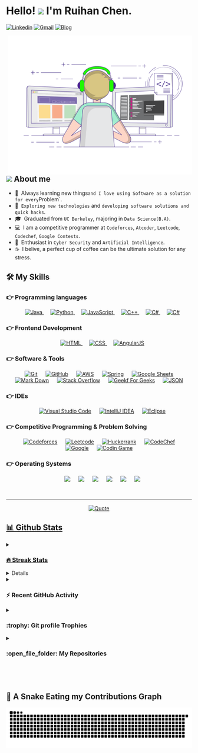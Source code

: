 # Hello! <img src="https://raw.githubusercontent.com/MartinHeinz/MartinHeinz/master/wave.gif" width="30px"> I'm Ruihan Chen.
[![Linkedin](https://img.shields.io/badge/-ruihanchen-blue?style=flat&logo=Linkedin&logoColor=white)](https://www.linkedin.com/in/ruihanchen/)
[![Gmail](https://img.shields.io/badge/-ruihanchen@berkeley.edu-c14438?style=flat&logo=Gmail&logoColor=white)](mailto:ruihanchen@berkeley.edu)
[![Blog](https://img.shields.io/badge/-https://github.com/ruihanchen-black?style=flat&labelColor=black&logo=github&logoColor=white)](https://github.com/ruihanchen)

<img align="right" alt="GIF" src="https://raw.githubusercontent.com/devSouvik/devSouvik/master/gif3.gif" width="500"/>

## <img src = "https://user-images.githubusercontent.com/63050133/156777293-72a6e681-2582-4a9d-ad92-09d1181d47c7.gif" width = 50px>  About me

<!-- <img align="right" src="https://user-images.githubusercontent.com/63050133/156676671-d5b2e362-97d4-4404-9447-dd71ddfea82f.gif" width = 250px/> -->

- 🔭 &nbsp;Always learning new things` and I love using Software as a solution for every `Problem`.
- 🤔 &nbsp;`Exploring new technologies` and `developing software solutions and quick hacks`.
- 🎓 &nbsp;Graduated from `UC Berkeley`, majoring in `Data Science(B.A)`.
- 💻 &nbsp;I am a competitive programmer at `Codeforces`, `Atcoder`, `Leetcode`, `Codechef`, `Google Contests`.
- 🌱 &nbsp;Enthusiast in `Cyber Security` and `Artificial Intelligence`.
- ☕ &nbsp;I belive, a perfect cup of coffee can be the ultimate solution for any stress. 

## 🛠️ My Skills

### 👉 Programming languages

<p align="center"> 
  &emsp;
  <a href="https://www.java.com" target="_blank"> 
    <img alt="Java" src="https://img.shields.io/badge/Java-%23007396.svg?style=plastic&logo=java&logoColor=white">
  </a>
  &emsp;
   <a href="https://www.python.org" target="_blank">
    <img alt="Python" src="https://img.shields.io/badge/Python%20-%2314354C.svg?style=plastic&logo=python&logoColor=white">
  </a>
  &emsp;
  <a href="https://developer.mozilla.org/en-US/docs/Web/JavaScript" target="_blank"> 
     <img alt="JavaScript" src="https://img.shields.io/badge/JavaScript%20-%23F7DF1E.svg?style=plastic&logo=javascript&logoColor=black">
   </a>
  &emsp;
  <a href="https://www.w3schools.com/cpp" target="_blank"> 
    <img alt="C++" src="https://img.shields.io/badge/C++%20-%2300599C.svg?style=plastic&logo=c-sharp&logoColor=white">
  </a> 
  &emsp; 
  <a href="https://www.tutorialspoint.com/swift/index.htm" target="_blank"> 
    <img alt="C#" src="https://img.shields.io/badge/swift-%23FA7343.svg?style=plastic&logo=swift&logoColor=white">
  </a>
  &emsp; 
  <a href="https://www.w3schools.com/cs/index.php/" target="_blank"> 
    <img alt="C#" src="https://img.shields.io/badge/c%23%20-%23239120.svg?style=plastic&logo=c-sharp&logoColor=white">
  </a> 
</p>

### 👉 Frontend Development
<p align="center"> 
  &emsp; 
  <a href="https://www.w3.org/html/" target="_blank"> 
   <img alt="HTML" src="https://img.shields.io/badge/HTML5%20-%23E34F26.svg?style=plastic&logo=html5&logoColor=white">
  </a>   
  &emsp;
  <a href="https://www.w3schools.com/css/" target="_blank">
    <img alt="CSS" src="https://img.shields.io/badge/CSS%20-%231572B6.svg?style=plastic&logo=css3&logoColor=white">
  </a> 
  &emsp;
  <a href="https://www.w3schools.com/angular/default.asp" target="_blank">
    <img alt="AngularJS" src="https://img.shields.io/badge/angular.js%20-%23E23237.svg?style=plastic&logo=angularjs&logoColor=white">
  </a>	
</p>

 ### 👉 Software & Tools
 
<p align="center">
  &emsp;
    <a href="#"><img alt="Git" src="https://img.shields.io/badge/Git%20-%23F05033.svg?style=plastic&logo=git&logoColor=white"></a>
  &emsp;
    <a href="#"><img alt="GitHub" src="https://img.shields.io/badge/github-%23181717.svg?style=plastic&logo=github&logoColor=white"></a>
  &emsp;
    <a href="#"><img alt="AWS" src="https://img.shields.io/badge/AWS%20-%23FF9900.svg?&style=plastic&logo=amazon-aws&logoColor=white"></a>
  &emsp;
    <a href="#"><img alt="Spring" src="https://img.shields.io/badge/spring%20-%236DB33F.svg?style=plastic&logo=spring&logoColor=white"></a>
  &emsp;
    <a href="#"><img alt="Google Sheets" src="https://img.shields.io/badge/Google%20Sheets%20-%2334A853.svg?style=plastic&logo=google%20sheets&logoColor=white"></a>
  &emsp;
    <a href="#"><img alt="Mark Down" src="https://img.shields.io/badge/Markdown-000000?style=plastic&logo=markdown&logoColor=white"></a>
  &emsp;
    <a href="#"><img alt="Stack Overflow" src="https://img.shields.io/badge/-Stack%20Overflow-FE7A16?style=plastic&logo=stack-overflow&logoColor=white"></a>
  &emsp;
    <a href="#"><img alt="Geekf For Geeks" src="https://img.shields.io/badge/geeksforgeeks-%230F9D58.svg?style=plastic&logo=geeksforgeeks&logoColor=white"></a>
  &emsp;
    <a href="#"><img alt="JSON" img src="https://img.shields.io/badge/json-%23000000.svg?style=plastic&logo=json&logoColor=white"></a>
</p>

 ### 👉 IDEs
 
<p align="center">
  &emsp;
    <a href="#"><img alt="Visual Studio Code" src="https://img.shields.io/badge/Visual%20Studio%20Code-0078d7.svg?style=plastic&logo=visual-studio-code&logoColor=white"></a>
  &emsp;
    <a href="#"><img alt="IntelliJ IDEA" src="https://img.shields.io/badge/IntelliJIDEA-000000.svg?style=for-the-badge&logo=intellij-idea&logoColor=white" width=9% height=9%></a>
  &emsp;
    <a href="#"><img alt="Eclipse" src="https://img.shields.io/badge/eclipse%20ide-%232C2255.svg?&style=plastic&logo=eclipse%20ide&logoColor=white" /></a>
</p>

 ### 👉 Competitive Programming & Problem Solving
 
<p align="center">
  &emsp;
    <a href="#"><img alt = "Codeforces" src="https://img.shields.io/badge/codeforces%20-%231F8ACB.svg?style=plastic&logo=codeforces&logoColor=white" /></a>	
  &emsp;
    <a href="#"><img alt = "Leetcode" src="https://img.shields.io/badge/leetcode%20-%23FFA116.svg?style=plastic&logo=leetcode&logoColor=black" /></a>
  &emsp;
    <a href="#"><img alt = "Huckerrank" src="https://img.shields.io/badge/hackerrank-%232EC866.svg?style=plastic&logo=hackerrank&logoColor=white" /></a>
  &emsp;
    <a href="#"><img alt = "CodeChef" src="https://img.shields.io/badge/codechef-%235B4638.svg?style=plastic&logo=codechef&logoColor=white" /></a>
  &emsp;
    <a href="#"><img alt = "Google" src="https://img.shields.io/badge/google-%234285F4.svg?style=plastic&logo=google&logoColor=white" /></a>
  &emsp;
    <a href="#"><img alt = "Codin Game" src="https://img.shields.io/badge/codingame-%23F2BB13.svg?&style=plastic&logo=codingame&logoColor=black" /></a>
</p>

 ### 👉 Operating Systems
 
<p align="center">
  &emsp;
    <a href="#"><img src="https://img.shields.io/badge/Linux-FCC624?style=plastic&logo=linux&logoColor=black"></a>
  &emsp;
    <a href="#"><img src="https://img.shields.io/badge/Ubuntu-E95420?style=plastic&logo=ubuntu&logoColor=white"></a>
  &emsp;
    <a href="#"><img src="https://img.shields.io/badge/Windows-0078D6?style=plastic&logo=windows&logoColor=white"></a>
  &emsp;
    <a href="#"><img src="https://img.shields.io/badge/Android-3DDC84?style=plastic&&logo=android&logoColor=white"></a>
  &emsp;
    <a href="#"><img src="https://img.shields.io/badge/iOS-000000?style=plastic&&logo=ios&logoColor=white"></a>	  
  &emsp;
    <a href="#"><img src="https://img.shields.io/badge/chrome%20os-3d89fc?style=plastic&&logo=google%20chrome&logoColor=white"></a>
</p>

<br> 

---

<p align = "center">
	<a href="https://github.com/piyushsuthar/github-readme-quotes"> <img alt = "Quote" src="https://quotes-github-readme.vercel.app/api?type=horizontal&theme=tokyonight&animation=grow_out_in&quoteCategory=programming">
</p>

## 📊 Github Stats

<details><summary><h3> 🔥 Streak Stats</h3></summary>

----	

<p align="center"><img src="https://github-readme-streak-stats.herokuapp.com/?user=ruihanchen&theme=tokyonight_duo" alt="ruihanchen" /></p>

</details>
  
<details><summary><h3>💻 GitHub Profile Stats</h3></summary>

----
	
<p align="center">
    <a href="https://github.com/anuraghazra/github-readme-stats">
	    <img alt="ruihanchen's Github Stats" src="https://github-readme-stats.vercel.app/api?username=ruihanchen&show_icons=true&count_private=true&locale=en&theme=tokyonight&layout=compact" height="230px"/></a>
	  <img src="https://github-readme-stats.vercel.app/api/top-langs?username=ruihanchen&langs_count=10&show_icons=true&locale=en&theme=tokyonight" alt="ruihanchen" height="230px"/>
<br/>

  <b>Note:</b> Top languages is only a metric of the languages my public code consists of and doesn't reflect experience or skill level.
  </p>
</details>

<details><summary><h3>⚡ Recent GitHub Activity</h3></summary>

----

<a href="https://github.com/ruihanchen"><img alt="ruihanchen's Activity Graph" src="https://activity-graph.herokuapp.com/graph?username=ruihanchen&custom_title=ruihanchen's%20Contribution%20Graph&theme=react-dark" /></a>
 
</details>

<details><summary> <h3> :trophy: Git profile Trophies </h3></summary>

----
	
<p align="center"> <a href="https://github.com/ryo-ma/github-profile-trophy"><img src="https://github-profile-trophy.vercel.app/?username=ruihanchen&layout=compact&theme=tokyonight&column=4&margin-w=15&margin-h=15" alt="ruihanchen" /></a> </p>
	
</details>
	
<details><summary><h3> :open_file_folder: My Repositories </h3></summary>

----
	
<div>
  <p align="center">
	    <a href="https://github.com/ruihanchen/ruihanchen">
      		<img src="https://github-readme-stats.vercel.app/api/pin/?username=ruihanchen&repo=ruihanchen&theme=tokyonight" alt="GitHub Stats" />
    	</a>

  </p>
</div>
</details>

</br></br>
	
## 🐍 A Snake Eating my Contributions Graph
	
<p align = "center">
	<img src = "https://github.com/7oSkaaa/7oSkaaa/blob/output/github-contribution-grid-snake.svg" alt = "Snake Game"/>
</p>

